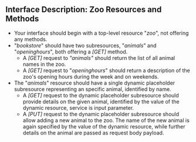 

## Interface Description: Zoo Resources and Methods


 * Your interface should begin with a top-level resource "*zoo*", not offering any methods.  
 * "*bookstore*" should have two subresources, "*animals*" and "*openinghours*", both offering a *[GET]* method.  
    * A *[GET]* request to *"animals"* should return the list of all animal names in the zoo.  
    * A *[GET]* request to "*openinghours*" should return a description of the zoo's opening hours during the week and on weekends.
 * The "*animals*" resource should have a single dynamic placeholder subresource representing an specific animal, identified by name.
    * A *[GET]* request to the dynamic placeholder subresource should provide details on the given animal, identified by the value of the dynamic resource, service is input parameter.
    * A *[PUT]* request to the dynamic placeholder subresource should allow adding a new animal to the zoo. The name of the new animal is again specified by the value of the dynamic resource, while further details on the animal are passed as request body payload.
